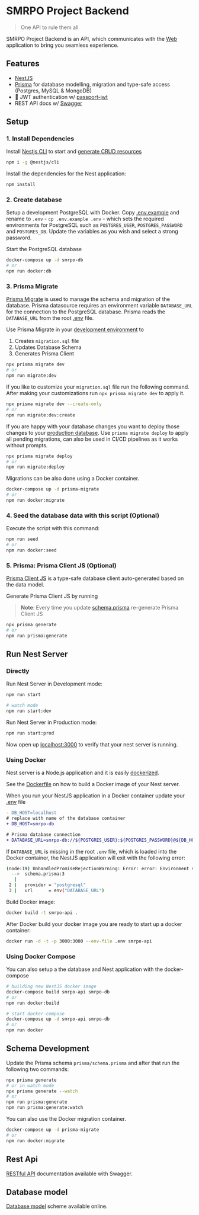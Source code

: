 # SMRPO Project Backend


> One API to rule them all  

SMRPO Project Backend is an API, which communicates with the [Web](https://github.com/SMRPO-2023/project-app) application to bring you seamless experience.

## Features

- [NestJS](https://nestjs.com/)
- [Prisma](https://www.prisma.io/) for database modelling, migration and type-safe access (Postgres, MySQL & MongoDB)
- 🔐 JWT authentication w/ [passport-jwt](https://github.com/mikenicholson/passport-jwt)
- REST API docs w/ [Swagger](https://swagger.io/)

## Setup

### 1. Install Dependencies

Install [Nestjs CLI](https://docs.nestjs.com/cli/usages) to start and [generate CRUD resources](https://trilon.io/blog/introducing-cli-generators-crud-api-in-1-minute)

```bash
npm i -g @nestjs/cli
```

Install the dependencies for the Nest application:

```bash
npm install
```

### 2. Create database

Setup a development PostgreSQL with Docker. Copy [.env.example](./.env.example) and rename to `.env` - `cp .env.example .env` - which sets the required environments for PostgreSQL such as `POSTGRES_USER`, `POSTGRES_PASSWORD` and `POSTGRES_DB`. Update the variables as you wish and select a strong password.

Start the PostgreSQL database

```bash
docker-compose up -d smrpo-db
# or
npm run docker:db
```

### 3. Prisma Migrate

[Prisma Migrate](https://github.com/prisma/prisma2/tree/master/docs/prisma-migrate) is used to manage the schema and migration of the database. Prisma datasource requires an environment variable `DATABASE_URL` for the connection to the PostgreSQL database. Prisma reads the `DATABASE_URL` from the root [.env](./.env) file.

Use Prisma Migrate in your [development environment](https://www.prisma.io/blog/prisma-migrate-preview-b5eno5g08d0b#evolving-the-schema-in-development) to

1. Creates `migration.sql` file
2. Updates Database Schema
3. Generates Prisma Client

```bash
npx prisma migrate dev
# or
npm run migrate:dev
```

If you like to customize your `migration.sql` file run the following command. After making your customizations run `npx prisma migrate dev` to apply it.

```bash
npx prisma migrate dev --create-only
# or
npm run migrate:dev:create
```

If you are happy with your database changes you want to deploy those changes to your [production database](https://www.prisma.io/blog/prisma-migrate-preview-b5eno5g08d0b#applying-migrations-in-production-and-other-environments). Use `prisma migrate deploy` to apply all pending migrations, can also be used in CI/CD pipelines as it works without prompts.

```bash
npx prisma migrate deploy
# or
npm run migrate:deploy
```

Migrations can be also done using a Docker container.

```bash
docker-compose up -d prisma-migrate
# or
npm run docker:migrate
```

### 4. Seed the database data with this script (Optional)

Execute the script with this command:

```bash
npm run seed
# or
npm run docker:seed
```

### 5. Prisma: Prisma Client JS (Optional)

[Prisma Client JS](https://www.prisma.io/docs/reference/tools-and-interfaces/prisma-client/api) is a type-safe database client auto-generated based on the data model.

Generate Prisma Client JS by running

> **Note**: Every time you update [schema.prisma](prisma/schema.prisma) re-generate Prisma Client JS

```bash
npx prisma generate
# or
npm run prisma:generate
```

## Run Nest Server

### Directly

Run Nest Server in Development mode:

```bash
npm run start

# watch mode
npm run start:dev
```

Run Nest Server in Production mode:

```bash
npm run start:prod
```

Now open up [localhost:3000](http://localhost:3000) to verify that your nest server is running.

### Using Docker

Nest server is a Node.js application and it is easily [dockerized](https://nodejs.org/de/docs/guides/nodejs-docker-webapp/).

See the [Dockerfile](./Dockerfile) on how to build a Docker image of your Nest server.

When you run your NestJS application in a Docker container update your [.env](.env) file

```diff
- DB_HOST=localhost
# replace with name of the database container
+ DB_HOST=smrpo-db

# Prisma database connection
+ DATABASE_URL=smrpo-db://${POSTGRES_USER}:${POSTGRES_PASSWORD}@${DB_HOST}:${DB_PORT}/${POSTGRES_DB}?schema=${DB_SCHEMA}&sslmode=prefer
```

If `DATABASE_URL` is missing in the root `.env` file, which is loaded into the Docker container, the NestJS application will exit with the following error:

```bash
(node:19) UnhandledPromiseRejectionWarning: Error: error: Environment variable not found: DATABASE_URL.
  -->  schema.prisma:3
   |
 2 |   provider = "postgresql"
 3 |   url      = env("DATABASE_URL")
```

Build Docker image:

```bash
docker build -t smrpo-api .
```

After Docker build your docker image you are ready to start up a docker container:

```bash
docker run -d -t -p 3000:3000 --env-file .env smrpo-api
```

### Using Docker Compose

You can also setup a the database and Nest application with the docker-compose

```bash
# building new NestJS docker image
docker-compose build smrpo-api smrpo-db
# or
npm run docker:build

# start docker-compose
docker-compose up -d smrpo-api smrpo-db
# or
npm run docker
```

## Schema Development

Update the Prisma schema `prisma/schema.prisma` and after that run the following two commands:

```bash
npx prisma generate
# or in watch mode
npx prisma generate --watch
# or
npm run prisma:generate
npm run prisma:generate:watch
```

You can also use the Docker migration container.

```bash
docker-compose up -d prisma-migrate
# or
npm run docker:migrate
```

## Rest Api

[RESTful API](http://localhost:3000/api) documentation available with Swagger.

## Database model

[Database model](https://dbdiagram.io/d/640ddf35296d97641d874715) scheme available online.
